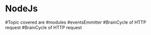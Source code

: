 # NodeJs
#Topic covered are
#modules
#eventsEmmitter
#BrainCycle of HTTP request
#BrainCycle of HTTP request
